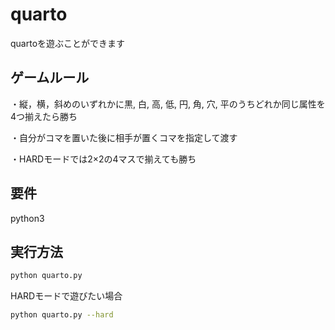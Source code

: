# quarto

quartoを遊ぶことができます

## ゲームルール

・縦，横，斜めのいずれかに黒, 白, 高, 低, 円, 角, 穴, 平のうちどれか同じ属性を4つ揃えたら勝ち

・自分がコマを置いた後に相手が置くコマを指定して渡す

・HARDモードでは2×2の4マスで揃えても勝ち

## 要件

python3

## 実行方法

```bash
python quarto.py
```

HARDモードで遊びたい場合

```bash
python quarto.py --hard
```
